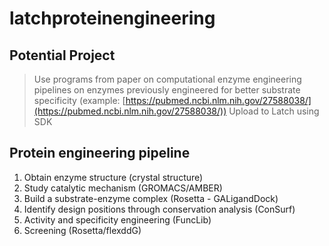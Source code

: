 # latchproteinengineering

## Potential Project

> Use programs from paper on computational enzyme engineering pipelines on enzymes previously engineered for better substrate specificity (example: [https://pubmed.ncbi.nlm.nih.gov/27588038/](https://pubmed.ncbi.nlm.nih.gov/27588038/))
> Upload to Latch using SDK

## Protein engineering pipeline

1. Obtain enzyme structure (crystal structure)
2. Study catalytic mechanism (GROMACS/AMBER)
3. Build a substrate-enzyme complex (Rosetta - GALigandDock)
4. Identify design positions through conservation analysis (ConSurf)
5. Activity and specificity engineering (FuncLib)
6. Screening (Rosetta/flexddG)
